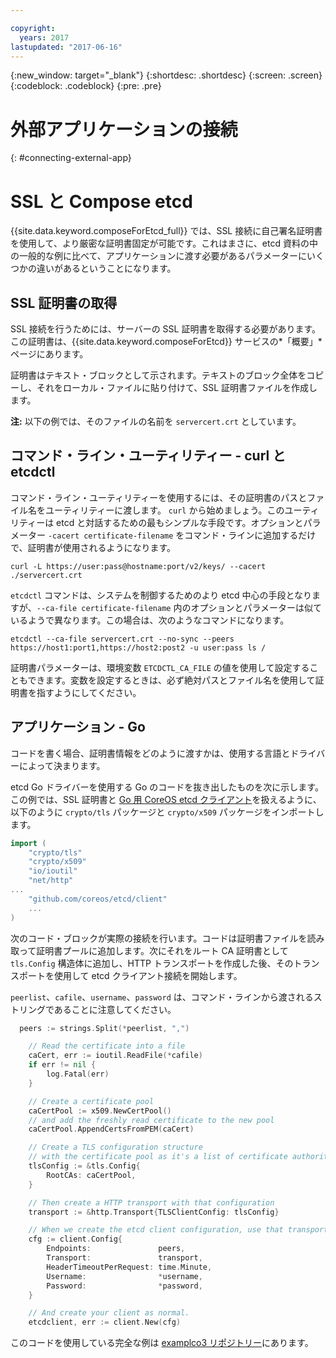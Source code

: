 ```yaml
---

copyright:
  years: 2017
lastupdated: "2017-06-16"
---
```


{:new_window: target="_blank"}
{:shortdesc: .shortdesc}
{:screen: .screen}
{:codeblock: .codeblock}
{:pre: .pre}

# 外部アプリケーションの接続
{: #connecting-external-app}

# SSL と Compose etcd

{{site.data.keyword.composeForEtcd_full}} では、SSL 接続に自己署名証明書を使用して、より厳密な証明書固定が可能です。これはまさに、etcd 資料の中の一般的な例に比べて、アプリケーションに渡す必要があるパラメーターにいくつかの違いがあるということになります。

## SSL 証明書の取得

SSL 接続を行うためには、サーバーの SSL 証明書を取得する必要があります。この証明書は、{{site.data.keyword.composeForEtcd}} サービスの*「概要」*ページにあります。

証明書はテキスト・ブロックとして示されます。テキストのブロック全体をコピーし、それをローカル・ファイルに貼り付けて、SSL 証明書ファイルを作成します。

**注:** 以下の例では、そのファイルの名前を `servercert.crt` としています。

## コマンド・ライン・ユーティリティー - curl と etcdctl

コマンド・ライン・ユーティリティーを使用するには、その証明書のパスとファイル名をユーティリティーに渡します。
`curl` から始めましょう。このユーティリティーは etcd と対話するための最もシンプルな手段です。オプションとパラメーター `-cacert certificate-filename` をコマンド・ラインに追加するだけで、証明書が使用されるようになります。

```shell
curl -L https://user:pass@hostname:port/v2/keys/ --cacert ./servercert.crt

```

`etcdctl` コマンドは、システムを制御するためのより etcd 中心の手段となりますが、`--ca-file certificate-filename` 内のオプションとパラメーターは似ているようで異なります。この場合は、次のようなコマンドになります。

```shell
etcdctl --ca-file servercert.crt --no-sync --peers https://host1:port1,https://host2:post2 -u user:pass ls /

```

証明書パラメーターは、環境変数 `ETCDCTL_CA_FILE` の値を使用して設定することもできます。変数を設定するときは、必ず絶対パスとファイル名を使用して証明書を指すようにしてください。

## アプリケーション - Go

コードを書く場合、証明書情報をどのように渡すかは、使用する言語とドライバーによって決まります。 

etcd Go ドライバーを使用する Go のコードを抜き出したものを次に示します。この例では、SSL 証明書と [Go 用 CoreOS etcd クライアント](https://godoc.org/github.com/coreos/etcd/client)を扱えるように、以下のように `crypto/tls` パッケージと `crypto/x509` パッケージをインポートします。

```go
import (
	"crypto/tls"
	"crypto/x509"
	"io/ioutil"
	"net/http"
...
	"github.com/coreos/etcd/client"
	...
)
```

次のコード・ブロックが実際の接続を行います。コードは証明書ファイルを読み取って証明書プールに追加します。次にそれをルート CA 証明書として `tls.Config` 構造体に追加し、HTTP トランスポートを作成した後、そのトランスポートを使用して etcd クライアント接続を開始します。

`peerlist`、`cafile`、`username`、`password` は、コマンド・ラインから渡されるストリングであることに注意してください。

```go
  peers := strings.Split(*peerlist, ",")

	// Read the certificate into a file
	caCert, err := ioutil.ReadFile(*cafile)
	if err != nil {
		log.Fatal(err)
	}

	// Create a certificate pool
	caCertPool := x509.NewCertPool()
	// and add the freshly read certificate to the new pool
	caCertPool.AppendCertsFromPEM(caCert)

	// Create a TLS configuration structure
	// with the certificate pool as it's a list of certificate authorities
	tlsConfig := &tls.Config{
		RootCAs: caCertPool,
	}

	// Then create a HTTP transport with that configuration
	transport := &http.Transport{TLSClientConfig: tlsConfig}

	// When we create the etcd client configuration, use that transport
	cfg := client.Config{
		Endpoints:               peers,
		Transport:               transport,
		HeaderTimeoutPerRequest: time.Minute,
		Username:                *username,
		Password:                *password,
	}

	// And create your client as normal. 
	etcdclient, err := client.New(cfg)
```

このコードを使用している完全な例は [examplco3 リポジトリー](https://github.com/compose-ex/examplco3)にあります。
